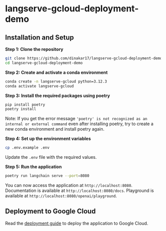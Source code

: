 # langserve-gcloud-deployment-demo

## Installation and Setup


**Step 1: Clone the repository**

```bash
git clone https://github.com/dinakar17/langserve-gcloud-deployment-demo.git
cd langserve-gcloud-deployment-demo
```

**Step 2: Create and activate a conda environment**

```bash
conda create -n langserve-gcloud python=3.12.3
conda activate langserve-gcloud
```

**Step 3: Install the required packages using poetry**

```bash
pip install poetry
poetry install
```

Note: If you get the error message `'poetry' is not recognized as an internal or external command` even after installing poetry, try to create a new conda environment and install poetry again.

**Step 4: Set up the environment variables**
```bash
cp .env.example .env
```

Update the `.env` file with the required values.

**Step 5: Run the application**

```bash
poetry run langchain serve --port=8080
```

You can now access the application at `http://localhost:8080`. 
Documentation is available at `http://localhost:8080/docs`.
Playground is available at `http://localhost:8080/openai/playground`.


## Deployment to Google Cloud

Read the [deployment guide](https://example.com) to deploy the application to Google Cloud.
